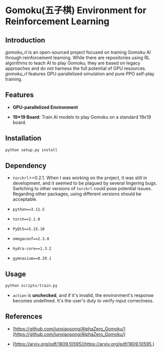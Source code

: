 # Gomoku(五子棋) Environment for Reinforcement Learning

## Introduction

*gomoku_rl* is an open-sourced project focused on training Gomoku AI through reinforcement learning. While there are repositories using RL algorithms to teach AI to play Gomoku, they are based on legacy approaches and do not harness the full potential of GPU resources. *gomoku_rl* features GPU-parallelized simulation and pure PPO self-play training.

## Features

- **GPU-parallelized Environment**

- **19×19 Board**: Train AI models to play Gomoku on a standard 19x19 board.

## Installation

```bash
python setup.py install
```

## Dependency

- `torchrl`==0.2.1. When I was working on the project, it was still in development, and it seemed to be plagued by several lingering bugs. Switching to other versions of `torchrl` could pose potential issues. Regarding other packages, using different versions should be acceptable.

- `python==3.11.5`
- `torch==2.1.0`
- `PyQt5==5.15.10`
- `omegaconf==2.3.0`
- `hydra-core==1.3.2`
- `gymnasium==0.29.1`

## Usage

```python
python scripts/train.py
```


- `action` is **unchecked**, and if it's invalid, the environment's response becomes undefined. It's the user's duty to verify input correctness.

## References

- [https://github.com/junxiaosong/AlphaZero_Gomoku/](https://github.com/junxiaosong/AlphaZero_Gomoku/)

- [https://arxiv.org/pdf/1809.10595](https://arxiv.org/pdf/1809.10595,)
